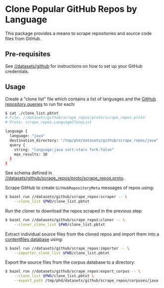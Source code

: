 # Clone Popular GitHub Repos by Language

This package provides a means to scrape repositories and source code files from
GitHub.

## Pre-requisites

See [//datasets/github](/datasets/github) for instructions on how to
set up your GitHub credentials.


## Usage

Create a "clone list" file which contains a list of languages and the
[GitHub repository queries](https://help.github.com/articles/searching-repositories/)
to run for each:

```sh
$ cat ./clone_list.pbtxt
# File: //datasets/github/scrape_repos/proto/scrape_repos.proto
# Proto: scrape_repos.LanguageCloneList

language {
  language: "java"
  destination_directory: "/tmp/phd/datasets/github/scrape_repos/java"
  query {
    string: "language:java sort:stars fork:false"
    max_results: 10
  }
}
```

See schema defined in
[//datasets/github/scrape_repos/proto/scrape_repos.proto](/datasets/github/scrape_repos/proto/scrape_repos.proto).

Scrape GitHub to create `GitHubRepositoryMeta` messages of repos using:

```sh
$ bazel run //datasets/github/scrape_repos:scraper -- \
    --clone_list $PWD/clone_list.pbtxt
```

Run the cloner to download the repos scraped in the previous step:

```sh
$ bazel run //datasets/github/scrape_repos:cloner -- \
    --cloner_clone_list $PWD/clone_list.pbtxt
```

Extract individual source files from the cloned repos and import them into a
[contentfiles database](/datasets/github/scrape_repos/contentfiles.py) using:

```sh
$ bazel run //datasets/github/scrape_repos:importer -- \
    --importer_clone_list $PWD/clone_list.pbtxt
```

Export the source files from the corpus database to a directory:

```sh
$ bazel run //datasets/github/scrape_repos:export_corpus -- \
    --clone_list $PWD/clone_list.pbtxt \
    --export_path /tmp/phd/datasets/github/scrape_repos/corpuses/java
```
